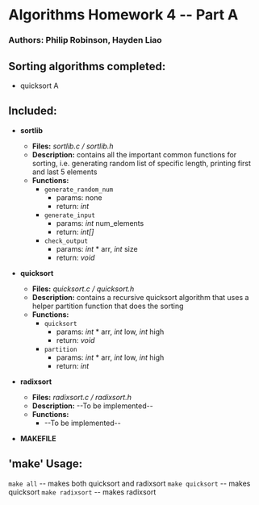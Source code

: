 # Algorithms Homework 4 -- Part A
### Authors: Philip Robinson, Hayden Liao

## Sorting algorithms completed:

* quicksort A

## Included:

* **sortlib**
  * **Files:** *sortlib.c / sortlib.h*
  * **Description:** contains all the important common functions for sorting, i.e. generating random list of specific length, printing first and last 5 elements
  * **Functions:**
    * `generate_random_num`
      * params: none
      * return: *int*
    * `generate_input`
      * params: *int* num_elements
      * return: *int[]*
    * `check_output`
      * params: *int* * arr, *int* size
      * return: *void*

* **quicksort**
  * **Files:** *quicksort.c / quicksort.h*
  * **Description:** contains a recursive quicksort algorithm that uses a helper partition function that does the sorting
  * **Functions:**
    * `quicksort`
      * params: *int* * arr, *int* low, *int* high
      * return: *void*
    * `partition`
      * params: *int* * arr, *int* low, *int* high
      * return: *int*

* **radixsort**
  * **Files:** *radixsort.c / radixsort.h*
  * **Description:** --To be implemented--
  * **Functions:**
    * --To be implemented--

* **MAKEFILE**

## 'make' Usage:

`make all` -- makes both quicksort and radixsort
`make quicksort` -- makes quicksort
`make radixsort` -- makes radixsort
